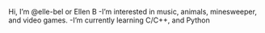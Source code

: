 Hi, I’m @elle-bel or Ellen B
-I’m interested in music, animals, minesweeper, and video games. 
-I’m currently learning C/C++, and Python

<!---
elle-bel/elle-bel is a ✨ special ✨ repository because its `README.md` (this file) appears on your GitHub profile.
You can click the Preview link to take a look at your changes.
--->
